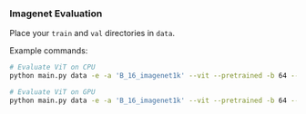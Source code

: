 ### Imagenet Evaluation

Place your `train` and `val` directories in `data`. 

Example commands: 
```bash
# Evaluate ViT on CPU
python main.py data -e -a 'B_16_imagenet1k' --vit --pretrained -b 64 --image_size 384

# Evaluate ViT on GPU
python main.py data -e -a 'B_16_imagenet1k' --vit --pretrained -b 64 --image_size 384 --gpu 0 
```